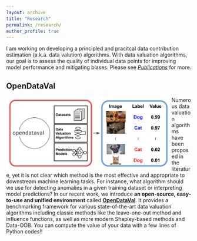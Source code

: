 ```yaml
---
layout: archive
title: "Research"
permalink: /research/
author_profile: true
---
```


I am working on developing a principled and pracitcal data contribution estimation (a.k.a. data valution) algorithms. With data valuation algorithms, our goal is to assess the quality of individual data points for improving model performance and mitigating biases. Please see [*Publications*](/publications) for more.

## OpenDataVal

<div width="500" align="left">
<a href="https://github.com/opendataval/opendataval">
    <picture>
      <img src="/images/odv_illustration.png"  width="450" align="left">
    </picture>
</a>
</div>

Numerous data valuation algorithms have been proposed in the literature, yet it is not clear which method is the most effective and appropriate to downstream machine learning tasks. For instance, what algorithm should we use for detecting anomalies in a given training dataset or interpreting model predictions? In our recent work, we introduce **an open-source, easy-to-use and unified environment** called [**OpenDataVal**](https://opendataval.github.io/). It provides a benchmarking framework for various state-of-the-art data valuation algorithms including classic methods like the leave-one-out method and influence functions, as well as more modern Shapley-based methods and Data-OOB. You can compute the value of your data with a few lines of Python codes!!

